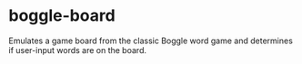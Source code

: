 # boggle-board
Emulates a game board from the classic Boggle word game and determines if user-input words are on the board.
